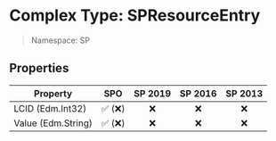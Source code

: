 # Complex Type: SPResourceEntry

> Namespace: SP

## Properties

Property | SPO | SP 2019 | SP 2016 | SP 2013
----------|:---:|:-------:|:-------:|:-------:
LCID (Edm.Int32) | ✅ (❌) | ❌ | ❌ | ❌
Value (Edm.String) | ✅ (❌) | ❌ | ❌ | ❌